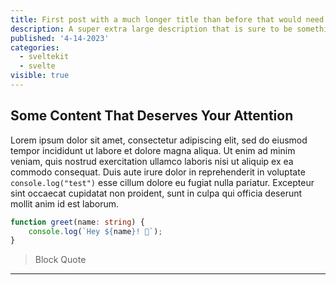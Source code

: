 ```yaml
---
title: First post with a much longer title than before that would need to wrap
description: A super extra large description that is sure to be something close to what I would actually use.
published: '4-14-2023'
categories:
  - sveltekit
  - svelte
visible: true
---
```


## Some Content That Deserves Your Attention

Lorem ipsum dolor sit amet, consectetur adipiscing elit, sed do eiusmod tempor incididunt ut labore et dolore magna aliqua. Ut enim ad minim veniam, quis nostrud exercitation ullamco laboris nisi ut aliquip ex ea commodo consequat. Duis aute irure dolor in reprehenderit in voluptate `console.log("test")` esse cillum dolore eu fugiat nulla pariatur. Excepteur sint occaecat cupidatat non proident, sunt in culpa qui officia deserunt mollit anim id est laborum.

```ts
function greet(name: string) {
	console.log(`Hey ${name}! 👋`);
}
```

> Block Quote

---
